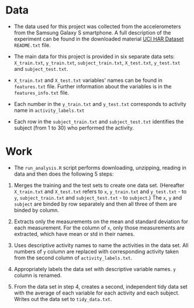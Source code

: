 # Data
- The data used for this project was collected from the accelerometers from the Samsung Galaxy S smartphone. A full description of the experiment can be found in the downloaded material [UCI HAR Dataset](https://d396qusza40orc.cloudfront.net/getdata%2Fprojectfiles%2FUCI%20HAR%20Dataset.zip) `README.txt` file.

- The main data for this project is provided in six separate data sets: `X_train.txt`, `y_train.txt`, `subject_train.txt`, `X_test.txt`, `y_test.txt` and `subject_test.txt`.

- `X_train.txt` and `X_test.txt` variables' names can be found in `features.txt` file. Further information about the variables is in the `features_info.txt` file.

- Each number in the `y_train.txt` and `y_test.txt` corresponds to activity name in `activity_labels.txt`

- Each row in the `subject_train.txt` and `subject_test.txt` identifies the subject (from 1 to 30) who performed the activity.

# Work
- The `run_analysis.R` script performs downloading, unzipping, reading in data and then does the following 5 steps:

 1. Merges the training and the test sets to create one data set. (Hereafter `X_train.txt` and `X_test.txt` refers to `x`, `y_train.txt` and `y_test.txt` - to `y`, `subject_train.txt` and `subject_test.txt` - to `subject`.) The `x`, `y` and `subject` are binded by row separately and then all three of them are binded by column.
 
 2. Extracts only the measurements on the mean and standard deviation for each measurement. For the column of `x`, only those measurements are extracted, which have mean or std in their names.
 
 3. Uses descriptive activity names to name the activities in the data set. All numbers of `y` column are replaced with corresponding activity taken from the second column of `activity_labels.txt`.
 
 4. Appropriately labels the data set with descriptive variable names. `y` column is renamed.
 
 5. From the data set in step 4, creates a second, independent tidy data set with the average of each variable for each activity and each subject. Writes out the data set to `tidy_data.txt`. 

